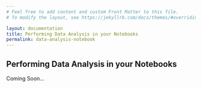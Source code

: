 ```yaml
---
# Feel free to add content and custom Front Matter to this file.
# To modify the layout, see https://jekyllrb.com/docs/themes/#overriding-theme-defaults

layout: documentation
title: Performing Data Analysis in your Notebooks
permalink: data-analysis-notebook
---
```



## Performing Data Analysis in your Notebooks

Coming Soon...